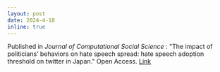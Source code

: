 ```yaml
---
layout: post
date: 2024-4-18
inline: true
---
```


Published in *Journal of Computational Social Science* :
"The impact of politicians’ behaviors on hate speech spread: hate speech adoption threshold on twitter in Japan." Open Access. 
<a href='https://link.springer.com/article/10.1007/s42001-024-00268-5'>Link</a>

